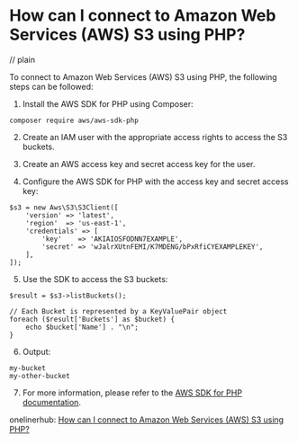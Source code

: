 # How can I connect to Amazon Web Services (AWS) S3 using PHP?
// plain

To connect to Amazon Web Services (AWS) S3 using PHP, the following steps can be followed:

1. Install the AWS SDK for PHP using Composer:
```
composer require aws/aws-sdk-php
```

2. Create an IAM user with the appropriate access rights to access the S3 buckets.

3. Create an AWS access key and secret access key for the user.

4. Configure the AWS SDK for PHP with the access key and secret access key:
```
$s3 = new Aws\S3\S3Client([
    'version' => 'latest',
    'region'  => 'us-east-1',
    'credentials' => [
        'key'    => 'AKIAIOSFODNN7EXAMPLE',
        'secret' => 'wJalrXUtnFEMI/K7MDENG/bPxRfiCYEXAMPLEKEY',
    ],
]);
```

5. Use the SDK to access the S3 buckets:
```
$result = $s3->listBuckets();

// Each Bucket is represented by a KeyValuePair object
foreach ($result['Buckets'] as $bucket) {
    echo $bucket['Name'] . "\n";
}
```

6. Output:
```
my-bucket
my-other-bucket
```

7. For more information, please refer to the [AWS SDK for PHP documentation](https://docs.aws.amazon.com/aws-sdk-php/v3/guide/).

onelinerhub: [How can I connect to Amazon Web Services (AWS) S3 using PHP?](https://onelinerhub.com/php-aws/how-can-i-connect-to-amazon-web-services--aws--s--using-php)